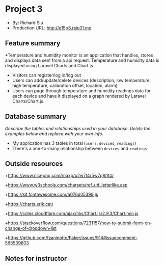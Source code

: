 

# Project 3
+ By: Richard Siu
+ Production URL: <http://e15p3.rsiu01.me>

## Feature summary
*Temperature and humidity monitor is an application that handles, stores and displays data sent from a api request. Temperature and humidity data is displayed using Laravel Charts and Chart.js. 

+ Visitors can register/log in/log out
+ Users can add/update/delete devices (description, low temperature, high temperature, calibration offset, location, alarm)
+ Users can page through temperature and humidity readings data for each device and have it displayed on a graph rendered by Laravel Charts/Chart.js.  

  
## Database summary
*Describe the tables and relationships used in your database. Delete the examples below and replace with your own info.*

+ My application has 3 tables in total (`users`, `devices`, `readings`)
+ There's a one-to-many relationship between `devices` and `readings`

## Outside resources

+https://www.nicepng.com/maxp/u2w7t4r5w7q8i1t4/

+https://www.w3schools.com/charsets/ref_utf_letterlike.asp

+https://kit.fontawesome.com/a076d05399.js

+https://charts.erik.cat/

+https://cdnjs.cloudflare.com/ajax/libs/Chart.js/2.9.3/Chart.min.js

+https://stackoverflow.com/questions/7231157/how-to-submit-form-on-change-of-dropdown-list

+https://github.com/fzaninotto/Faker/issues/914#issuecomment-565539803
## Notes for instructor

